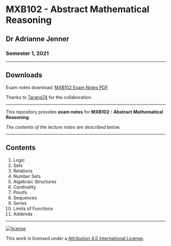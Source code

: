 # MXB102 - Abstract Mathematical Reasoning

## Dr Adrianne Jenner

### Semester 1, 2021

---

## Downloads

Exam notes download: [MXB102 Exam Notes PDF](https://www.github.com/MathMaestros/MXB102/raw/main/MXB102%20Exam%20Notes.pdf)

Thanks to [Tarang74](https://github.com/Tarang74) for the collaboration.

---

This repository provides **exam notes** for **MXB102 - Abstract Mathematical Reasoning**.

*The contents of the lecture notes are described below.*

---

## Contents

1. Logic
2. Sets
3. Relations
4. Number Sets
5. Algebraic Structures
6. Cardinality
7. Proofs
8. Sequences
9. Series
10. Limits of Functions
11. Addenda

---

[![license](https://forthebadge.com/images/badges/cc-by.svg)](http://creativecommons.org/licenses/by/4.0/)

This work is licensed under a [Attribution 4.0 International License](http://creativecommons.org/licenses/by/4.0/).
